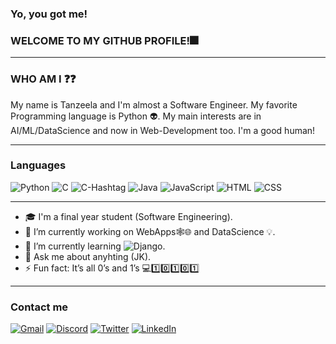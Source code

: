 ### Yo, you got me!
### WELCOME TO MY GITHUB PROFILE!🎆

_________________________________________________________________________________________________________________________________________________________________________________

### WHO AM I ❓❓
My name is Tanzeela and I'm almost a Software Engineer. My favorite Programming language is Python 👽. My main interests are in AI/ML/DataScience and now in Web-Development too. I'm a good human!

_________________________________________________________________________________________________________________________________________________________________________________

### Languages
![Python](https://img.shields.io/badge/-Python-000?&logo=Python)
![C](https://img.shields.io/badge/-C-000?&logo=C)
![C-Hashtag](https://img.shields.io/badge/-CSharp-000?&logo=CSharp)
![Java](https://img.shields.io/badge/-Java-000?&logo=Java)
![JavaScript](https://img.shields.io/badge/-JavaScript-000?&logo=JavaScript)
![HTML](https://img.shields.io/badge/-HTML-000?logo=HTML5)
![CSS](https://img.shields.io/badge/-CSS3-000?logo=CSS3)

_________________________________________________________________________________________________________________________________________________________________________________

- 🎓 I'm a final year student (Software Engineering).
- 🔭 I’m currently working on WebApps🕸️🌐 and DataScience 💡.
- 🌱 I’m currently learning ![Django](https://img.shields.io/badge/-Django-000?&logo=Django). 
- 💬 Ask me about anyhting (JK).
- ⚡ Fun fact: It’s all 0’s and 1’s 💻1️⃣0️⃣1️⃣0️⃣1️⃣

_________________________________________________________________________________________________________________________________________________________________________________

### Contact me
[![Gmail](https://img.shields.io/badge/-Gmail-000?logo=gmail)](mailto:muc.555@gmail.com)
[![Discord](https://img.shields.io/badge/-Discord-000?logo=discord)](https://discordapp.com/users/784062984439726150/)
[![Twitter](https://img.shields.io/badge/-Twitter-000?logo=twitter)](https://twitter.com/ElaneItIs)
[![LinkedIn](https://img.shields.io/badge/LinkedIn-000?logo=linkedin)](https://www.linkedin.com/in/tanzeela-s-083950208/)



